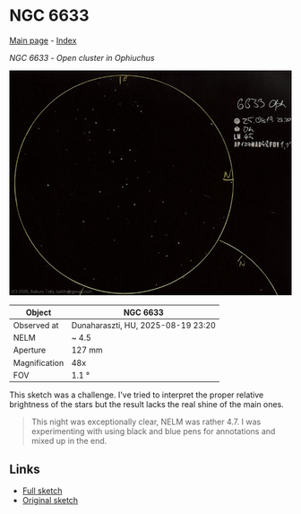 # NGC 6633

[Main page](../index.md) - [Index](../pages/obj_index.md)

_NGC 6633_ - _Open cluster in Ophiuchus_  

![NGC 6633](../img/ngc-6633-20250820.jpg)

Object | NGC 6633
-|-
Observed at | Dunaharaszti, HU, 2025-08-19 23:20
NELM | ~ 4.5
Aperture | 127 mm
Magnification | 48x
FOV | 1.1 °

This sketch was a challenge.
I've tried to interpret the proper relative brightness
of the stars but the result lacks the real shine of
the main ones.

> This night was exceptionally clear, NELM was rather 4.7.
> I was experimenting with using black and blue pens for annotations
> and mixed up in the end.

## Links

- [Full sketch](../img/ngc-6633-m57-20250820.jpg)
- [Original sketch](../scan/20250820_1.jpg)
